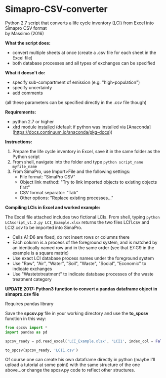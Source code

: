 # Simapro-CSV-converter
Python 2.7 script that converts a life cycle inventory (LCI) from Excel into Simapro CSV format  
by Massimo (2016)


**What the script does:**

* convert multiple sheets at once (create a .csv file for each sheet in the Excel file)
* both database processes and all types of exchanges can be specified


**What it doesn't do:**

* specify sub-compartment of emission (e.g. "high-population")
* specify uncertainty
* add comments

(all these parameters can be specified directly in the .csv file though)


**Requirements:**

* python 2.7 or higher
* [xlrd](https://pypi.python.org/pypi/xlrd#downloads) module [installed](https://packaging.python.org/installing/) (default if python was installed via [Anaconda] (https://docs.continuum.io/anaconda/pkg-docs))


**Instructions:**

1. Prepare the life cycle inventory in Excel, save it in the same folder as the Python script
2. From shell, navigate into the folder and type `python script_name myfile_name`
3. From SimaPro, use Import>File and the following settings:
	* File format: "SimaPro CSV"
	* Object link method: "Try to link imported objects to existing objects first"
	* CSV format separator: "Tab"
	* Other options: "Replace existing processes..."


**Compiling LCIs in Excel and worked example:**

The Excel file attached includes two fictional LCIs.
From shell, typing `python LCAscript_v1.2.py LCI_Example.xlsx` returns the two files LCI1.csv and LCI2.csv to be imported into SimaPro.

* Cells A1:D6 are fixed, do not insert rows or columns there
* Each column is a process of the foreground system, and is matched by an identically named row and in the same order (see that E7:G9 in the example is a square matrix)
* Use exact LCI database process names under the foreground system
* Use "Raw", "Air", "Water", "Soil", "Waste", "Social", "Economic"  to indicate exchanges
* Use "Wastetotreatment" to indicate database processes of the waste treatment category

**UPDATE 2017: Python3 function to convert a pandas dataframe object in simapro.csv file**

Requires pandas library

Save the __spcsv.py__ file in your working directory and use the __to_spcsv__ function in this way:

```python
from spcsv import *
import pandas as pd

spcsv_ready = pd.read_excel('LCI_Example.xlsx', 'LCI1', index_col = False, header = None)

to_spcsv(spcsv_ready, 'LCI1.csv')
```

Of course one can create his own dataframe directly in python (maybe I'll upload a tutorial at some point) with the same structure of the one above...or change the spcsv.py code to reflect other structures.
